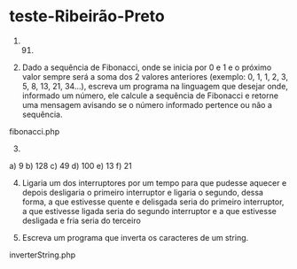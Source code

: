 # teste-Ribeirão-Preto

1. 91.

2) Dado a sequência de Fibonacci, onde se inicia por 0 e 1 e o próximo valor sempre será a soma dos 2 valores anteriores (exemplo: 0, 1, 1, 2, 3, 5, 8, 13, 21, 34...), escreva um programa na linguagem que desejar onde, informado um número, ele calcule a sequência de Fibonacci e retorne uma mensagem avisando se o número informado pertence ou não a sequência.

fibonacci.php


3.
a) 9
b) 128
c) 49
d) 100
e) 13
f) 21


4. Ligaria um dos interruptores por um tempo para que pudesse aquecer e depois desligaria o primeiro interruptor e ligaria o segundo, dessa forma, a que estivesse quente e delisgada seria do primeiro interruptor, a que estivesse ligada seria do segundo interruptor e a que estivesse desligada e fria seria do terceiro

   
5) Escreva um programa que inverta os caracteres de um string.

inverterString.php
